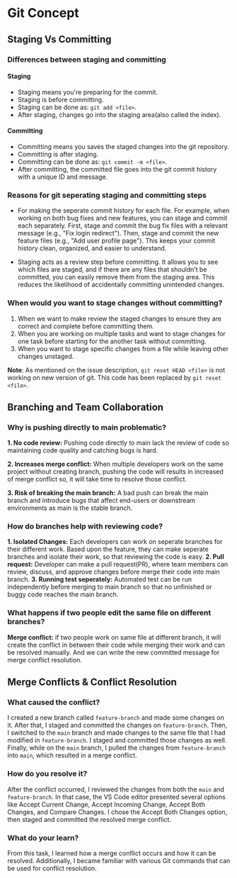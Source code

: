 # Git Concept

## Staging Vs Committing

### Differences between staging and committing

#### Staging
- Staging means you're preparing for the commit.
- Staging is before committing.
- Staging can be done as: `git add <file>`.
- After staging, changes go into the staging area(also called the index).

#### Committing
- Committing means you saves the staged changes into the git repository.
- Committing is after staging.
- Committing can be done as: `git commit -m <file>`.
- After committing, the committed file goes into the git commit history with a unique ID and message.

### Reasons for git seperating staging and committing steps
- For making the seperate commit history for each file. For example, when working on both bug fixes and new features, you can stage and commit each separately. First, stage and commit the bug fix files with a relevant message (e.g., "Fix login redirect"). Then, stage and commit the new feature files (e.g., "Add user profile page"). This keeps your commit history clean, organized, and easier to understand.

- Staging acts as a review step before committing. It allows you to see which files are staged, and if there are any files that shouldn’t be committed, you can easily remove them from the staging area. This reduces the likelihood of accidentally committing unintended changes.

### When would you want to stage changes without committing?
1. When we want to make review the staged changes to ensure they are correct and complete before committing them.
2. When you are working on multiple tasks and want to stage changes for one task before starting for the another task without committing.
3. When you want to stage specific changes from a file while leaving other changes unstaged.


**Note**: As mentioned on the issue description, `git reset HEAD <file>` is not working on new version of git. This code has been replaced by `git reset <file>`.

## Branching and Team Collaboration

### Why is pushing directly to main problematic?

**1. No code review:** Pushing code directly to main lack the review of code so maintaining code quality and catching bugs is hard.

**2. Increases merge conflict:** When multiple developers work on the same project without creating branch, pushing the code will results in increased of merge conflict so, it will take time to resolve those conflict.

**3. Risk of breaking the main branch:** A bad push can break the main branch and introduce bugs that affect end-users or downstream environments as main is the stable branch.

### How do branches help with reviewing code?
**1. Isolated Changes:** Each developers can work on seperate branches for their different work. Based upon the feature, they can make seperate branches and isolate their work, so that reviewing the code is easy.
**2. Pull request:** Developer can make a pull request(PR), where team members can review, discuss, and approve changes before merge their code into main branch. 
**3. Running test seperately:** Automated test can be run independently before merging to main branch so that no unfinished or buggy code reaches the main branch.

### What happens if two people edit the same file on different branches?
**Merge conflict:** if two people work on same file at different branch, it will create the conflict in between their code while merging their work and can be resolved manually. And we can write the new committed message for merge conflict resolution.

## Merge Conflicts & Conflict Resolution

### What caused the conflict?
I created a new branch called `feature-branch` and made some changes on it. After that, I staged and committed the changes on `feature-branch`. Then, I switched to the `main` branch and made changes to the same file that I had modified in `feature-branch`. I staged and committed those changes as well. Finally, while on the `main` branch, I pulled the changes from `feature-branch` into `main`, which resulted in a merge conflict.

### How do you resolve it?
After the conflict occurred, I reviewed the changes from both the `main` and `feature-branch`. In that case, the VS Code editor presented several options like Accept Current Change, Accept Incoming Change, Accept Both Changes, and Compare Changes. I chose the Accept Both Changes option, then staged and committed the resolved merge conflict.

### What do your learn?
From this task, I learned how a merge conflict occurs and how it can be resolved. Additionally, I became familiar with various Git commands that can be used for conflict resolution.